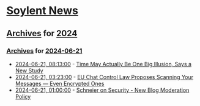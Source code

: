 # [Soylent News](../../../README.md)

## [Archives](../../index.md) for [2024](../index.md)

### [Archives](../../index.md) for [2024-06-21](index.md)

* [2024-06-21, 08:13:00](https://soylentnews.org/article.pl?sid=24/06/20/1125205&from=rss) - [Time May Actually Be One Big Illusion, Says a New Study](https://soylentnews.org/article.pl?sid=24/06/20/1125205&from=rss)
* [2024-06-21, 03:23:00](https://soylentnews.org/article.pl?sid=24/06/20/1120202&from=rss) - [EU Chat Control Law Proposes Scanning Your Messages — Even Encrypted Ones](https://soylentnews.org/article.pl?sid=24/06/20/1120202&from=rss)
* [2024-06-21, 01:00:00](https://soylentnews.org/article.pl?sid=24/06/20/1558253&from=rss) - [Schneier on Security - New Blog Moderation Policy](https://soylentnews.org/article.pl?sid=24/06/20/1558253&from=rss)
